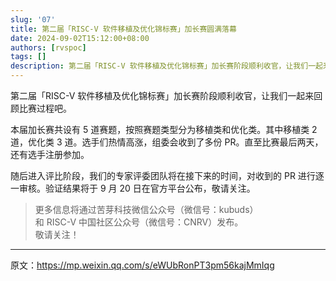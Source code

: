 ```yaml
---
slug: '07'
title: 第二届「RISC-V 软件移植及优化锦标赛」加长赛圆满落幕
date: 2024-09-02T15:12:00+08:00
authors: [rvspoc]
tags: []
description: 第二届「RISC-V 软件移植及优化锦标赛」加长赛阶段顺利收官，让我们一起来回顾比赛过程吧。
---
```


第二届「RISC-V 软件移植及优化锦标赛」加长赛阶段顺利收官，让我们一起来回顾比赛过程吧。

本届加长赛共设有 5 道赛题，按照赛题类型分为移植类和优化类。其中移植类 2 道，优化类 3 道。选手们热情高涨，组委会收到了多份 PR。直至比赛最后两天，还有选手注册参加。

随后进入评比阶段，我们的专家评委团队将在接下来的时间，对收到的 PR 进行逐一审核。验证结果将于 9 月 20 日在官方平台公布，敬请关注。

> 更多信息将通过苦芽科技微信公众号（微信号：kubuds）<br/>和 RISC-V 中国社区公众号（微信号：CNRV）发布。<br/>
> 敬请关注！

---

原文：https://mp.weixin.qq.com/s/eWUbRonPT3pm56kajMmIqg

